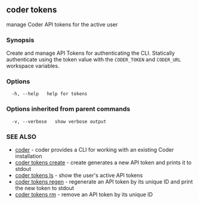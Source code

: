 ## coder tokens

manage Coder API tokens for the active user

### Synopsis

Create and manage API Tokens for authenticating the CLI.
Statically authenticate using the token value with the `CODER_TOKEN` and `CODER_URL` workspace variables.

### Options

```
  -h, --help   help for tokens
```

### Options inherited from parent commands

```
  -v, --verbose   show verbose output
```

### SEE ALSO

* [coder](coder.md)	 - coder provides a CLI for working with an existing Coder installation
* [coder tokens create](coder_tokens_create.md)	 - create generates a new API token and prints it to stdout
* [coder tokens ls](coder_tokens_ls.md)	 - show the user's active API tokens
* [coder tokens regen](coder_tokens_regen.md)	 - regenerate an API token by its unique ID and print the new token to stdout
* [coder tokens rm](coder_tokens_rm.md)	 - remove an API token by its unique ID
